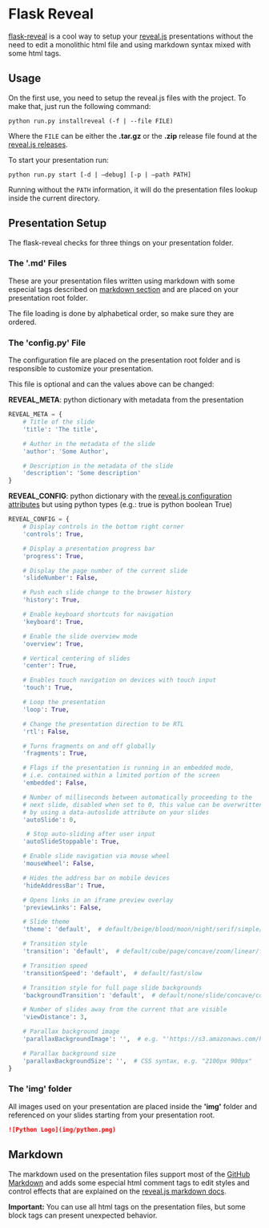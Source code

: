 # Flask Reveal

[flask-reveal](https://github.com/humrochagf/flask-reveal) is a cool way to setup your [reveal.js](https://github.com/hakimel/reveal.js) presentations without the need to edit a monolithic html file and using markdown syntax mixed with some html tags.

## Usage

On the first use, you need to setup the reveal.js files with the project. To make that, just run the following command:

```
python run.py installreveal (-f | --file FILE)
```

Where the `FILE` can be either the **.tar.gz** or the **.zip** release file found at the [reveal.js releases](https://github.com/hakimel/reveal.js/releases).

To start your presentation run:

```
python run.py start [-d | –debug] [-p | –path PATH]
```

Running without the `PATH` information, it will do the presentation files lookup inside the current directory.

## Presentation Setup

The flask-reveal checks for three things on your presentation folder.

### The '.md' Files

These are your presentation files written using markdown with some especial tags described on [markdown section](#markdown) and are placed on your presentation root folder.

The file loading is done by alphabetical order, so make sure they are ordered.

### The 'config.py' File

The configuration file are placed on the presentation root folder and is responsible to customize your presentation.

This file is optional and can the values above can be changed:

**REVEAL_META**: python dictionary with metadata from the presentation

```python
REVEAL_META = {
    # Title of the slide
    'title': 'The title',

    # Author in the metadata of the slide
    'author': 'Some Author',

    # Description in the metadata of the slide
    'description': 'Some description'
}
```
**REVEAL_CONFIG**: python dictionary with the [reveal.js configuration attributes](https://github.com/hakimel/reveal.js/#configuration) but using python types (e.g.: true is python boolean True)

```python
REVEAL_CONFIG = {
    # Display controls in the bottom right corner
    'controls': True,

    # Display a presentation progress bar
    'progress': True,

    # Display the page number of the current slide
    'slideNumber': False,

    # Push each slide change to the browser history
    'history': True,

    # Enable keyboard shortcuts for navigation
    'keyboard': True,

    # Enable the slide overview mode
    'overview': True,

    # Vertical centering of slides
    'center': True,

    # Enables touch navigation on devices with touch input
    'touch': True,

    # Loop the presentation
    'loop': True,

    # Change the presentation direction to be RTL
    'rtl': False,

    # Turns fragments on and off globally
    'fragments': True,

    # Flags if the presentation is running in an embedded mode,
    # i.e. contained within a limited portion of the screen
    'embedded': False,

    # Number of milliseconds between automatically proceeding to the
    # next slide, disabled when set to 0, this value can be overwritten
    # by using a data-autoslide attribute on your slides
    'autoSlide': 0,

     # Stop auto-sliding after user input
    'autoSlideStoppable': True,

    # Enable slide navigation via mouse wheel
    'mouseWheel': False,

    # Hides the address bar on mobile devices
    'hideAddressBar': True,

    # Opens links in an iframe preview overlay
    'previewLinks': False,

    # Slide theme
    'theme': 'default',  # default/beige/blood/moon/night/serif/simple/sky/solarized

    # Transition style
    'transition': 'default',  # default/cube/page/concave/zoom/linear/fade/none

    # Transition speed
    'transitionSpeed': 'default',  # default/fast/slow

    # Transition style for full page slide backgrounds
    'backgroundTransition': 'default',  # default/none/slide/concave/convex/zoom

    # Number of slides away from the current that are visible
    'viewDistance': 3,

    # Parallax background image
    'parallaxBackgroundImage': '',  # e.g. "'https://s3.amazonaws.com/hakim-static/reveal-js/reveal-parallax-1.jpg'"

    # Parallax background size
    'parallaxBackgroundSize': '',  # CSS syntax, e.g. "2100px 900px"
}
```

### The 'img' folder

All images used on your presentation are placed inside the **'img'** folder and referenced on your slides starting from your presentation root.

```markdown
![Python Logo](img/python.png)
```

## Markdown

The markdown used on the presentation files support most of the [GitHub Markdown](https://help.github.com/articles/markdown-basics) and adds some especial html comment tags to edit styles and control effects that are explained on the [reveal.js markdown docs](https://github.com/hakimel/reveal.js/#markdown).

**Important:** You can use all html tags on the presentation files, but some block tags can present unexpected behavior.
